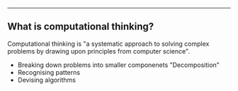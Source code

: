 ___

## What is computational thinking?
Computational thinking is "a systematic approach to solving complex problems by drawing upon principles from computer science".
- Breaking down problems into smaller componenets "Decomposition"
- Recognising patterns
- Devising algorithms